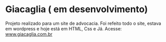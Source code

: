 # Giacaglia ( em desenvolvimento)
Projeto realizado para um site de advocacia. Foi refeito todo o site, estava em wordpress e hoje está em HTML, Css e Já.
Acesse: www.giacaglia.com.br
